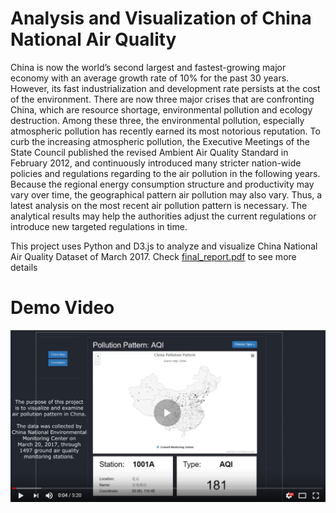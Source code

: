 # Analysis and Visualization of China National Air Quality

China is now the world’s second largest and fastest-growing major economy with an average
growth rate of 10% for the past 30 years. However, its fast industrialization and development
rate persists at the cost of the environment. There are now three major crises that are confronting
China, which are resource shortage, environmental pollution and ecology destruction. Among
these three, the environmental pollution, especially atmospheric pollution has recently earned its
most notorious reputation. To curb the increasing atmospheric pollution, the Executive Meetings
of the State Council published the revised Ambient Air Quality Standard in February 2012, and
continuously introduced many stricter nation-wide policies and regulations regarding to the air
pollution in the following years. Because the regional energy consumption structure and
productivity may vary over time, the geographical pattern air pollution may also vary. Thus, a
latest analysis on the most recent air pollution pattern is necessary. The analytical results may
help the authorities adjust the current regulations or introduce new targeted regulations in time.

This project uses Python and D3.js to analyze and visualize China National Air Quality Dataset of March 2017. Check [final_report.pdf](./final_report.pdf "Project Report PDF") to see more details


# Demo Video 

[![Demo Video](./demo_v.png)](https://youtu.be/haSWkDD6Dkk)